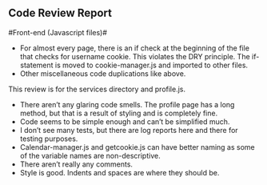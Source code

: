 ## Code Review Report ##

#Front-end (Javascript files)#
- For almost every page, there is an if check at the beginning of the file that checks for username cookie. This violates the DRY principle. The if-statement is moved to cookie-manager.js and imported to other files. 
- Other miscellaneous code duplications like above. 

This review is for the services directory and profile.js. 
-	There aren’t any glaring code smells. The profile page has a long method, but that is a result of styling and is completely fine. 
-	Code seems to be simple enough and can’t be simplified much. 
-	I don’t see many tests, but there are log reports here and there for testing purposes. 
-	Calendar-manager.js and getcookie.js can have better naming as some of the variable names are non-descriptive. 
-	There aren’t really any comments. 
-	Style is good. Indents and spaces are where they should be.
